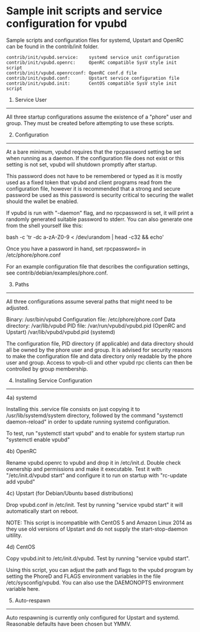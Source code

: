 Sample init scripts and service configuration for vpubd
==========================================================

Sample scripts and configuration files for systemd, Upstart and OpenRC
can be found in the contrib/init folder.

    contrib/init/vpubd.service:    systemd service unit configuration
    contrib/init/vpubd.openrc:     OpenRC compatible SysV style init script
    contrib/init/vpubd.openrcconf: OpenRC conf.d file
    contrib/init/vpubd.conf:       Upstart service configuration file
    contrib/init/vpubd.init:       CentOS compatible SysV style init script

1. Service User
---------------------------------

All three startup configurations assume the existence of a "phore" user
and group.  They must be created before attempting to use these scripts.

2. Configuration
---------------------------------

At a bare minimum, vpubd requires that the rpcpassword setting be set
when running as a daemon.  If the configuration file does not exist or this
setting is not set, vpubd will shutdown promptly after startup.

This password does not have to be remembered or typed as it is mostly used
as a fixed token that vpubd and client programs read from the configuration
file, however it is recommended that a strong and secure password be used
as this password is security critical to securing the wallet should the
wallet be enabled.

If vpubd is run with "-daemon" flag, and no rpcpassword is set, it will
print a randomly generated suitable password to stderr.  You can also
generate one from the shell yourself like this:

bash -c 'tr -dc a-zA-Z0-9 < /dev/urandom | head -c32 && echo'

Once you have a password in hand, set rpcpassword= in /etc/phore/phore.conf

For an example configuration file that describes the configuration settings,
see contrib/debian/examples/phore.conf.

3. Paths
---------------------------------

All three configurations assume several paths that might need to be adjusted.

Binary:              /usr/bin/vpubd
Configuration file:  /etc/phore/phore.conf
Data directory:      /var/lib/vpubd
PID file:            /var/run/vpubd/vpubd.pid (OpenRC and Upstart)
                     /var/lib/vpubd/vpubd.pid (systemd)

The configuration file, PID directory (if applicable) and data directory
should all be owned by the phore user and group.  It is advised for security
reasons to make the configuration file and data directory only readable by the
phore user and group.  Access to vpub-cli and other vpubd rpc clients
can then be controlled by group membership.

4. Installing Service Configuration
-----------------------------------

4a) systemd

Installing this .service file consists on just copying it to
/usr/lib/systemd/system directory, followed by the command
"systemctl daemon-reload" in order to update running systemd configuration.

To test, run "systemctl start vpubd" and to enable for system startup run
"systemctl enable vpubd"

4b) OpenRC

Rename vpubd.openrc to vpubd and drop it in /etc/init.d.  Double
check ownership and permissions and make it executable.  Test it with
"/etc/init.d/vpubd start" and configure it to run on startup with
"rc-update add vpubd"

4c) Upstart (for Debian/Ubuntu based distributions)

Drop vpubd.conf in /etc/init.  Test by running "service vpubd start"
it will automatically start on reboot.

NOTE: This script is incompatible with CentOS 5 and Amazon Linux 2014 as they
use old versions of Upstart and do not supply the start-stop-daemon uitility.

4d) CentOS

Copy vpubd.init to /etc/init.d/vpubd. Test by running "service vpubd start".

Using this script, you can adjust the path and flags to the vpubd program by
setting the PhoreD and FLAGS environment variables in the file
/etc/sysconfig/vpubd. You can also use the DAEMONOPTS environment variable here.

5. Auto-respawn
-----------------------------------

Auto respawning is currently only configured for Upstart and systemd.
Reasonable defaults have been chosen but YMMV.
